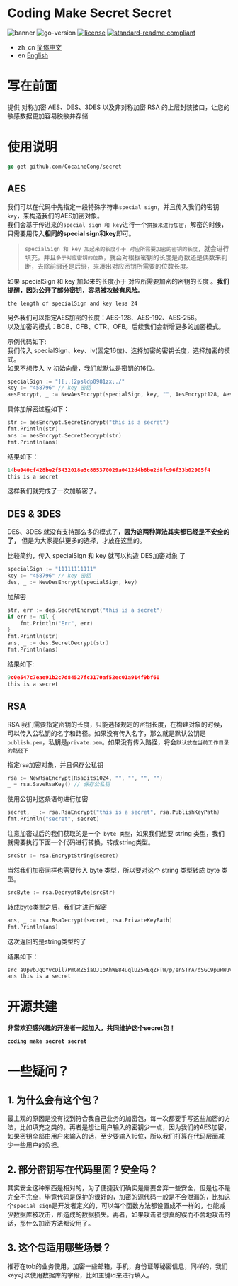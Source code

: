 # Coding Make Secret Secret

![banner](https://img.shields.io/aur/maintainer/secret)
![go-version](https://img.shields.io/github/go-mod/go-version/CocaineCong/secret)
[![license](https://img.shields.io/github/license/CocaineCong/secret.svg)](LICENSE)
[![standard-readme compliant](https://img.shields.io/badge/readme%20style-standard-brightgreen.svg?style=flat-square)](https://github.com/RichardLitt/standard-readme)

- zh_cn [简体中文](README.md)
- en [English](README.EN.md)

# 写在前面
提供 对称加密 AES、DES、3DES 以及非对称加密 RSA 的上层封装接口，让您的敏感数据更加容易脱敏并存储

# 使用说明
```go
go get github.com/CocaineCong/secret
```

## AES
我们可以在代码中先指定一段特殊字符串`special sign`，并且传入我们的密钥`key`，来构造我们的AES加密对象。\
我们会基于传进来的` special sign 和 key `进行一个`拼接来进行加密`，解密的时候，只需要用传入**相同的special sign和key**即可。

> ` specialSign 和 key 加起来的长度小于 对应所需要加密的密钥的长度 `，就会进行填充，并且`多于对应密钥的位数`，就会对根据密钥的长度是奇数还是偶数来判断，去除前缀还是后缀，来凑出对应密钥所需要的位数长度。

如果 specialSign 和 key 加起来的长度小于 对应所需要加密的密钥的长度 。**我们提醒，因为公开了部分密钥，容易被攻破有风险。**
```
the length of specialSign and key less 24 
```

另外我们可以指定AES加密的长度：AES-128、AES-192、AES-256。\
以及加密的模式：BCB、CFB、CTR、OFB。后续我们会新增更多的加密模式。

示例代码如下:\
我们传入 specialSign、key、iv(固定16位)、选择加密的密钥长度，选择加密的模式。\
如果不想传入 iv 初始向量，我们就默认是密钥的16位。

```go
specialSign := "][;,[2psldp0981zx;./"
key := "458796" // key 密钥
aesEncrypt, _ := NewAesEncrypt(specialSign, key, "", AesEncrypt128, AesModeTypeCTR)
```

具体加解密过程如下：

```go
str := aesEncrypt.SecretEncrypt("this is a secret")
fmt.Println(str)
ans := aesEncrypt.SecretDecrypt(str)
fmt.Println(ans)
```

结果如下：

```go
14be940cf428be2f5432018e3c885370029a0412d4b6be2d8fc96f33b02905f4
this is a secret
```

这样我们就完成了一次加解密了。
## DES & 3DES

DES、3DES 就没有支持那么多的模式了，**因为这两种算法其实都已经是不安全的了，** 但是为大家提供更多的选择，才放在这里的。

比较简约，传入 specialSign 和 key 就可以构造 DES加密对象 了　

```go
specialSign := "11111111111"
key := "458796" // key 密钥
des, _ := NewDesEncrypt(specialSign, key)
```

加解密

```go
str, err := des.SecretEncrypt("this is a secret")
if err != nil {
    fmt.Println("Err", err)
}
fmt.Println(str)
ans, _ := des.SecretDecrypt(str)
fmt.Println(ans)
```

结果如下:

```go
9c0e547c7eae91b2c7d84527fc3170af52ec01a914f9bf60
this is a secret
```

## RSA

RSA 我们需要指定密钥的长度，只能选择规定的密钥长度，在构建对象的时候，可以传入公私钥的名字和路径。如果没有传入名字，那么就是默认公钥是`publish.pem`，私钥是`private.pem`。如果没有传入路径，将会`默认放在当前工作目录的路径下`

指定rsa加密对象，并且保存公私钥

```go
rsa := NewRsaEncrypt(RsaBits1024, "", "", "", "")
_ = rsa.SaveRsaKey() // 保存公私钥
```

使用公钥对这条语句进行加密

```go
secret, _ := rsa.RsaEncrypt("this is a secret", rsa.PublishKeyPath)
fmt.Println("secret", secret)
```

注意加密过后的我们获取的是一个` byte 类型`，如果我们想要 string 类型，我们就需要执行下面一个代码进行转换，转成string类型。

```go
srcStr := rsa.EncryptString(secret)
```

当然我们加密同样也需要传入 byte 类型，所以要对这个 string 类型转成 byte 类型。

```go
srcByte := rsa.DecryptByte(srcStr)
```

转成byte类型之后，我们才进行解密

```go
ans, _ := rsa.RsaDecrypt(secret, rsa.PrivateKeyPath)
fmt.Println(ans)
```

这次返回的是string类型的了

结果如下：

```go
src aUpVbJqOYvcDil7PmGRZ5iaOJ1oAhWE84uqlUZ5REqZFTW/p/enSTrA/dSGC9puHWuVesFTkYAl5dJtfNAHlCdODOP9xzj1gSQVSQblPFxUnRq1DwSgI3Y4ktApicuD26Pm5ViC5rYP9uCqNTo6Ewo1QQhs+c25EVNOzFHijYQ4=
ans this is a secret
```

# 开源共建

**非常欢迎感兴趣的开发者一起加入，共同维护这个secret包！**

**`coding make secret secret`**


# 一些疑问？
## 1. 为什么会有这个包？
最主观的原因是没有找到符合我自己业务的加密包，每一次都要手写这些加密的方法，比如填充之类的。再者是想让用户输入的密钥少一点，因为我们的AES加密，如果密钥全部由用户来输入的话，至少要输入16位，所以我们打算在代码层面减少一些用户的负担。

## 2. 部分密钥写在代码里面？安全吗？
其实安全这种东西是相对的，为了便捷我们确实是需要舍弃一些安全，但是也不是完全不完全，毕竟代码是保护的很好的，加密的源代码一般是不会泄漏的，比如这个`special sign`是开发者定义的，可以每个函数方法都设置成不一样的，也能减少数据库被攻击，所造成的数据损失。再者，如果攻击者想真的锲而不舍地攻击的话，那什么加密方法都没用了。

## 3. 这个包适用哪些场景？
推荐在tob的业务使用，加密一些邮箱，手机，身份证等秘密信息，同样的，我们key可以使用数据库的字段，比如主键id来进行填入。


